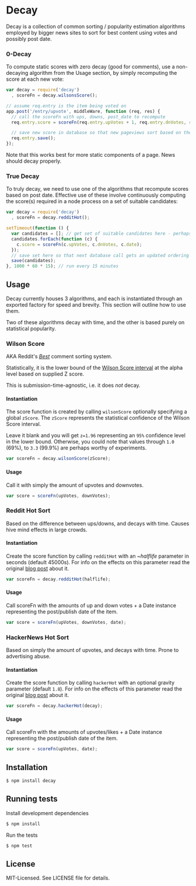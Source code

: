 # Decay

Decay is a collection of common sorting / popularity estimation algorithms employed by bigger news sites
to sort for best content using votes and possibly post date.

### 0-Decay
To compute static scores with zero decay (good for comments), use a non-decaying algorithm from the Usage section,
by simply recomputing the score at each new vote:

````javascript
var decay = require('decay')
  , scoreFn = decay.wilsonsScore();

// assume req.entry is the item being voted on
app.post('/entry/upvote', middleWare, function (req, res) {
  // call the scoreFn with ups, downs, post_date to recompute
  req.entry.score = scoreFn(req.entry.upVotes + 1, req.entry.dnVotes, req.entry.postDate);

  // save new score in database so that new pageviews sort based on the new score
  req.entry.save();
});
````

Note that this works best for more static components of a page. News should decay properly.

### True Decay
To truly decay, we need to use one of the algorithms that recompute scores based on post date.
Effective use of these involve continuously computing the score(s)
required in a node process on a set of suitable candidates:

````javascript
var decay = require('decay')
  , scoreFn = decay.redditHot();

setTimeout(function () {
  var candidates = []; // get set of suitable candidates here - perhaps via stored recent || popular items in redis
  candidates.forEach(function (c) {
    c.score = scoreFn(c.upVotes, c.dnVotes, c.date);
  });
  // save set here so that next database call gets an updated ordering
  save(candidates);
}, 1000 * 60 * 15); // run every 15 minutes
````

## Usage

Decay currently houses 3 algorithms, and each is instantiated through an exported factory for speed and brevity.
This section will outline how to use them.

Two of these algorithms decay with time, and the other is based purely on statistical popularity.

### Wilson Score
AKA Reddit's *[Best](http://blog.reddit.com/2009/10/reddits-new-comment-sorting-system.html)* comment sorting system.

Statistically, it is the lower bound of the
[Wilson Score interval](http://en.wikipedia.org/wiki/Binomial_proportion_confidence_interval)
at the alpha level based on supplied Z score.

This is submission-time-agnostic, i.e. it does *not* decay.

#### Instantiation
The score function is created by calling `wilsonScore` optionally specifying a global `zScore`.
The `zScore` represents the statistical confidence of the Wilson Score interval.

Leave it blank and you will get `z=1.96` representing an `95%` confidence level in the lower bound.
Otherwise, you could note that values through `1.0` (69%), to `3.3` (99.9%) are perhaps worthy of experiments.

````javascript
var scoreFn = decay.wilsonScore(zScore);
````

#### Usage
Call it with simply the amount of upvotes and downvotes.
````javascript
var score = scoreFn(upVotes, downVotes);
````


### Reddit Hot Sort
Based on the difference between ups/downs, and decays with time.
Causes hive mind effects in large crowds.

#### Instantiation
Create the score function by calling `redditHot` with an ~_halflife_ parameter in seconds (default 45000s).
For info on the effects on this parameter read the original [blog post](http://amix.dk/blog/post/19588) about it.

````javascript
var scoreFn = decay.redditHot(halflife);
````

#### Usage
Call scoreFn with the amounts of up and down votes + a Date instance representing the post/publish date of the item.

````javascript
var score = scoreFn(upVotes, downVotes, date);
````


### HackerNews Hot Sort
Based on simply the amount of upvotes, and decays with time.
Prone to advertising abuse.

#### Instantiation
Create the score function by calling `hackerHot` with an optional gravity parameter (default `1.8`).
For info on the effects of this parameter read the original [blog post](http://amix.dk/blog/post/19574) about it.

````javascript
var scoreFn = decay.hackerHot(decay);
````

#### Usage
Call scoreFn with the amounts of upvotes/likes + a Date instance representing the post/publish date of the item.

````javascript
var score = scoreFn(upVotes, date);
````

## Installation

````bash
$ npm install decay
````

## Running tests
Install development dependencies

````bash
$ npm install
````

Run the tests

````bash
$ npm test
````

## License
MIT-Licensed. See LICENSE file for details.
